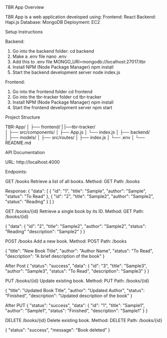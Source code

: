 TBR App Overview

TBR App is a web application developed using:
Frontend: React
Backend: Hapi.js
Database: MongoDB
Deployment: EC2

Setup Instructions

Backend:
1. Go into the backend folder:
   cd backend
2. Make a .env file
    nano .env
3. Add this to .env file
    MONGO_URI=mongodb://localhost:27017/tbr
4. Install NPM (Node Package Manager)
    npm install
5. Start the backend development server
    node index.js

Frontend:
1. Go into the frontend folder
    cd frontend
2. Go into the tbr-tracker folder
    cd tbr-tracker
3. Install NPM (Node Package Manager)
    npm install
4. Start the frontend development server
    npm start

Project Structure

TBR-App/
│
├── frontend/
|    |──tbr-tracker/         
│       ├── src/components/
│       ├── App.js
│       └── index.js
│
├── backend/              
│   ├── models/
│   ├── src/routes/
│   ├── index.js
│   └── .env
│
└── README.md             


API Documentation

URL: http://localhost:4000

Endpoints: 

GET /books
Retrieve a list of all books.
Method: GET
Path: /books

Response:
{
  "data": [
    {
      "id": "1",
      "title": "Sample",
      "author": "Sample",
      "status": "To Read"
    },
    {
      "id": "2",
      "title": "Sample2",
      "author": "Sample2",
      "status": "Reading"
    }
  ]
}

GET /books/{id}
Retrieve a single book by its ID.
Method: GET
Path: /books/{id}

{
  "data": {
    "id": "2",
      "title": "Sample2",
      "author": "Sample2",
      "status": "Reading"
      "description": "Sample2"
  }
}

POST /books
Add a new book.
Method: POST
Path: /books

{
  "title": "New Book Title",
  "author": "Author Name",
  "status": "To Read",
  "description": "A brief description of the book"
}

After Post 
{
  "status": "success",
  "data": {
    "id": "3",
    "title": "Sample3",
    "author": "Sample3",
    "status": "To Read",
    "description": "Sample3"
  }
}

PUT /books/{id}
Update existing book.
Method: PUT
Path: /books/{id}

{
  "title": "Updated Book Title",
  "author": "Updated Author",
  "status": "Finished",
  "description": "Updated description of the book"
}

After PUT
{
  "status": "success",
  "data": {
    "id": "1",
    "title": "Sample1",
    "author": "Sample1",
    "status": "Finished",
    "description": "Sample1"
  }
}

DELETE /books/{id}
Delete existing book.
Method: DELETE
Path: /books/{id}

{
  "status": "success",
  "message": "Book deleted"
}
